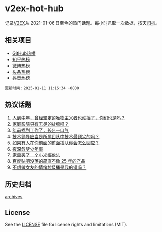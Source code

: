 # v2ex-hot-hub

 记录[V2EX](https://www.v2ex.com/)从 2021-01-06 日至今的热门话题。每小时抓取一次数据，按天[归档](archives)。
 
 ## 相关项目

- [GitHub热榜](https://github.com/lonnyzhang423/github-hot-hub)
- [知乎热榜](https://github.com/lonnyzhang423/zhihu-hot-hub)
- [微博热榜](https://github.com/lonnyzhang423/weibo-hot-hub)
- [头条热榜](https://github.com/lonnyzhang423/toutiao-hot-hub)
- [抖音热榜](https://github.com/lonnyzhang423/douyin-hot-hub)


 `更新时间：2025-01-11 11:16:34 +0800`

## 热议话题

1. [人到中年，曾经坚定的唯物主义者也动摇了，你们也是吗？](https://www.v2ex.com/t/1104099)
1. [家庭影院只有无尽的折腾吗？](https://www.v2ex.com/t/1104106)
1. [年前找到工作了，长出一口气](https://www.v2ex.com/t/1104125)
1. [技术领导应当是所属团队中技术最顶尖的吗？](https://www.v2ex.com/t/1104165)
1. [如果有人在你前面的前面插队你会怎么回应？](https://www.v2ex.com/t/1104108)
1. [夜深忽梦少年事](https://www.v2ex.com/t/1104185)
1. [家里买了一个小米摄像头](https://www.v2ex.com/t/1104114)
1. [百度贴吧没落的简直不像 25 年的产品](https://www.v2ex.com/t/1104142)
1. [不想做女友的情绪垃圾桶是我的错吗？](https://www.v2ex.com/t/1104265)

## 历史归档

[archives](archives)

## License

See the [LICENSE](LICENSE) file for license rights and limitations (MIT).
